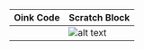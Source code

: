 | Oink Code | Scratch Block |
| --------- | ------------- |
|           |![alt text](https://cdn.discordapp.com/attachments/701441015017504789/1067471611709628416/block_2023-01-24-11_50_55_a.m..svg)|
